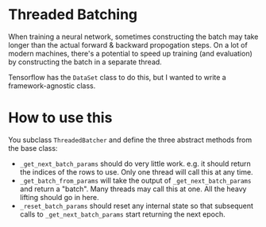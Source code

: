 Threaded Batching
=================

When training a neural network, sometimes constructing the batch may take longer than the actual forward & backward propogation steps.
On a lot of modern machines, there's a potential to speed up training (and evaluation) by constructing the batch in a separate thread.

Tensorflow has the `DataSet` class to do this, but I wanted to write a framework-agnostic class.

# How to use this

You subclass `ThreadedBatcher` and define the three abstract methods from the base class:
* `_get_next_batch_params` should do very little work. e.g. it should return the indices of the rows to use.
  Only one thread will call this at any time.
* `_get_batch_from_params` will take the output of `_get_next_batch_params` and return a "batch".
  Many threads may call this at one. All the heavy lifting should go in here.
* `_reset_batch_params` should reset any internal state so that subsequent calls to `_get_next_batch_params` start returning the next epoch.

